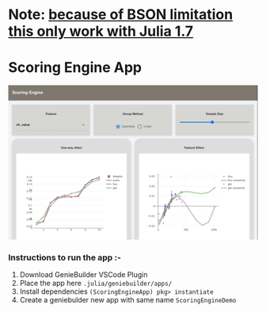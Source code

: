 # Note: [because of BSON limitation this only work with Julia 1.7](https://github.com/JuliaComputing/ScoringEngineDemo.jl/pull/5)

# Scoring Engine App

![](docs/scassets/geniebuilder.gif)

### Instructions to run the app :- 

1) Download GenieBuilder VSCode Plugin
2) Place the app here `.julia/geniebuilder/apps/`
3) Install dependencies `(ScoringEngineApp) pkg> instantiate`
4) Create a geniebulder new app with same name `ScoringEngineDemo`
